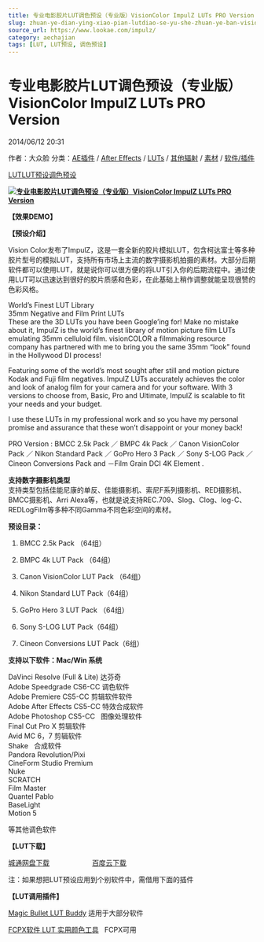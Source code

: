 ```yaml
---
title: 专业电影胶片LUT调色预设（专业版）VisionColor ImpulZ LUTs PRO Version
slug: zhuan-ye-dian-ying-xiao-pian-lutdiao-se-yu-she-zhuan-ye-ban-visioncolor-impulz-luts-pro-version
source_url: https://www.lookae.com/impulz/
category: aechajian
tags: [LUT, LUT预设, 调色预设]
---
```

# 专业电影胶片LUT调色预设（专业版）VisionColor ImpulZ LUTs PRO Version

2014/06/12 20:31

作者：大众脸
分类：[AE插件](https://www.lookae.com/after-effects/aechajian/) / [After Effects](https://www.lookae.com/after-effects/) / [LUTs](https://www.lookae.com/sucai/lutsfile/) / [其他辐射](https://www.lookae.com/others/) / [素材](https://www.lookae.com/sucai/) / [软件/插件](https://www.lookae.com/qitarjcj/)

[LUT](https://www.lookae.com/tag/lut/)[LUT预设](https://www.lookae.com/tag/lut%e9%a2%84%e8%ae%be/)[调色预设](https://www.lookae.com/tag/%e8%b0%83%e8%89%b2%e9%a2%84%e8%ae%be/)

**[![专业电影胶片LUT调色预设（专业版）VisionColor ImpulZ LUTs PRO Version](https://www.lookae.com/wp-content/uploads/2014/06/ImpulZ.jpg "专业电影胶片LUT调色预设（专业版）VisionColor ImpulZ LUTs PRO Version-LookAE.com")](https://www.lookae.com/wp-content/uploads/2014/06/ImpulZ.jpg)**

**【效果DEMO】**

**【预设介绍】**

Vision Color发布了ImpulZ，这是一套全新的胶片模拟LUT，包含柯达富士等多种胶片型号的模拟LUT，支持所有市场上主流的数字摄影机拍摄的素材。大部分后期软件都可以使用LUT，就是说你可以很方便的将LUT引入你的后期流程中。通过使用LUT可以迅速达到很好的胶片质感和色彩，在此基础上稍作调整就能呈现很赞的色彩风格。

World’s Finest LUT Library  
35mm Negative and Film Print LUTs  
These are the 3D LUTs you have been Google’ing for! Make no mistake about it, ImpulZ is the world’s finest library of motion picture film LUTs emulating 35mm celluloid film. visionCOLOR a filmmaking resource company has partnered with me to bring you the same 35mm “look” found in the Hollywood DI process!

Featuring some of the world’s most sought after still and motion picture Kodak and Fuji film negatives. ImpulZ LUTs accurately achieves the color and look of analog film for your camera and for your software. With 3 versions to choose from, Basic, Pro and Ultimate, ImpulZ is scalable to fit your needs and your budget.

I use these LUTs in my professional work and so you have my personal promise and assurance that these won’t disappoint or your money back!

PRO Version : BMCC 2.5k Pack ／ BMPC 4k Pack ／ Canon VisionColor Pack ／ Nikon Standard Pack ／ GoPro Hero 3 Pack ／ Sony S-LOG Pack ／ Cineon Conversions Pack and －Film Grain DCI 4K Element .

**支持数字摄影机类型**  
支持类型包括佳能尼康的单反、佳能摄影机、索尼F系列摄影机、RED摄影机、BMCC摄影机、Arri Alexa等，也就是说支持REC.709、Slog、Clog、log-C、REDLogFilm等多种不同Gamma不同色彩空间的素材。

**预设目录：**

1. BMCC 2.5k Pack （64组）

2. BMPC 4k LUT Pack （64组）

3. Canon VisionColor LUT Pack （64组）

4. Nikon Standard LUT Pack（64组）

5. GoPro Hero 3 LUT Pack （64组）

6. Sony S-LOG LUT Pack（64组）

7. Cineon Conversions LUT Pack（6组）

**支持以下软件：Mac/Win 系统**

DaVinci Resolve (Full & Lite) 达芬奇  
Adobe Speedgrade CS6-CC 调色软件  
Adobe Premiere CS5-CC 剪辑软件软件  
Adobe After Effects CS5-CC 特效合成软件  
Adobe Photoshop CS5-CC   图像处理软件  
Final Cut Pro X 剪辑软件  
Avid MC 6，7 剪辑软件  
Shake   合成软件  
Pandora Revolution/Pixi  
CineForm Studio Premium  
Nuke  
SCRATCH  
Film Master  
Quantel Pablo  
BaseLight  
Motion 5

等其他调色软件

**【LUT下载】**

[城通网盘下载](https://www.400gb.com/file/66452314)                      [百度云下载](https://pan.baidu.com/s/1jGiLCqy)

注：如果想把LUT预设应用到个别软件中，需借用下面的插件

**【LUT调用插件】**

[Magic Bullet LUT Buddy](https://www.redgiant.com/downloads/free-products/) 适用于大部分软件

[FCPX软件 LUT 实用颜色工具](https://www.lookae.com/fcpx-lut/)   FCPX可用
